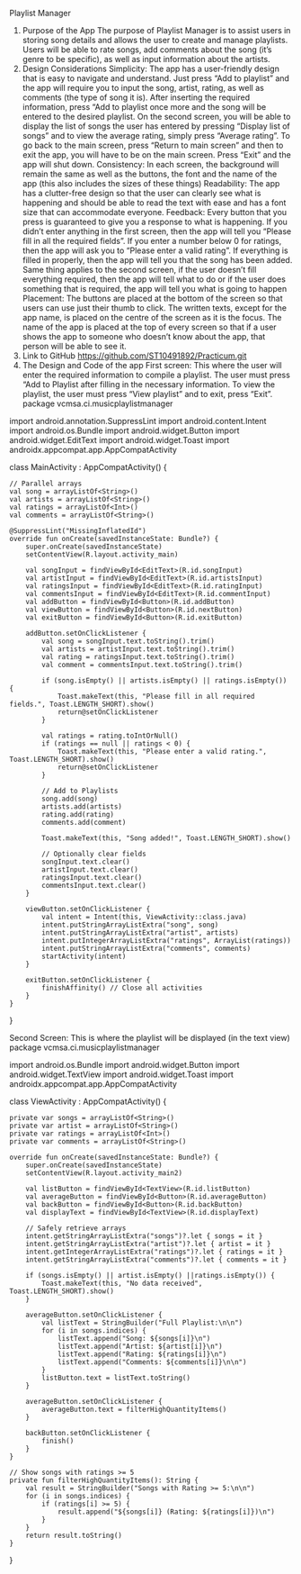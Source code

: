 Playlist Manager
1. Purpose of the App
The purpose of Playlist Manager is to assist users in storing song details and allows the user to create and manage playlists. Users will be able to rate songs, add comments about the song (it’s genre to be specific), as well as input information about the artists.
2. Design Considerations
Simplicity: The app has a user-friendly design that is easy to navigate and understand. Just press “Add to playlist” and the app will require you to input the song, artist, rating, as well as comments (the type of song it is). After inserting the required information, press “Add to playlist once more and the song will be entered to the desired playlist. On the second screen, you will be able to display the list of songs the user has entered by pressing “Display list of songs” and to view the average rating, simply press “Average rating”. To go back to the main screen, press “Return to main screen” and then to exit the app, you will have to be on the main screen. Press “Exit” and the app will shut down.
Consistency: In each screen, the background will remain the same as well as the buttons, the font and the name of the app (this also includes the sizes of these things)
Readability: The app has a clutter-free design so that the user can clearly see what is happening and should be able to read the text with ease and has a font size that can accommodate everyone.
Feedback: Every button that you press is guaranteed to give you a response to what is happening. If you didn’t enter anything in the first screen, then the app will tell you “Please fill in all the required fields”. If you enter a number below 0 for ratings, then the app will ask you to “Please enter a valid rating”. If everything is filled in properly, then the app will tell you that the song has been added. Same thing applies to the second screen, if the user doesn’t fill everything required, then the app will tell what to do or if the user does something that is required, the app will tell you what is going to happen
Placement: The buttons are placed at the bottom of the screen so that users can use just their thumb to click. The written texts, except for the app name, is placed on the centre of the screen as it is the focus. The name of the app is placed at the top of every screen so that if a user shows the app to someone who doesn’t know about the app, that person will be able to see it.
3. Link to GitHub
https://github.com/ST10491892/Practicum.git 
4. The Design and Code of the app
First screen: This where the user will enter the required information to compile a playlist. The user must press “Add to Playlist after filling in the necessary information. To view the playlist, the user must press “View playlist” and to exit, press “Exit”.
package vcmsa.ci.musicplaylistmanager

import android.annotation.SuppressLint
import android.content.Intent
import android.os.Bundle
import android.widget.Button
import android.widget.EditText
import android.widget.Toast
import androidx.appcompat.app.AppCompatActivity

class MainActivity : AppCompatActivity() {

    // Parallel arrays
    val song = arrayListOf<String>()
    val artists = arrayListOf<String>()
    val ratings = arrayListOf<Int>()
    val comments = arrayListOf<String>()

    @SuppressLint("MissingInflatedId")
    override fun onCreate(savedInstanceState: Bundle?) {
        super.onCreate(savedInstanceState)
        setContentView(R.layout.activity_main)

        val songInput = findViewById<EditText>(R.id.songInput)
        val artistInput = findViewById<EditText>(R.id.artistsInput)
        val ratingsInput = findViewById<EditText>(R.id.ratingInput)
        val commentsInput = findViewById<EditText>(R.id.commentInput)
        val addButton = findViewById<Button>(R.id.addButton)
        val viewButton = findViewById<Button>(R.id.nextButton)
        val exitButton = findViewById<Button>(R.id.exitButton)

        addButton.setOnClickListener {
            val song = songInput.text.toString().trim()
            val artists = artistInput.text.toString().trim()
            val rating = ratingsInput.text.toString().trim()
            val comment = commentsInput.text.toString().trim()

            if (song.isEmpty() || artists.isEmpty() || ratings.isEmpty()) {
                Toast.makeText(this, "Please fill in all required fields.", Toast.LENGTH_SHORT).show()
                return@setOnClickListener
            }

            val ratings = rating.toIntOrNull()
            if (ratings == null || ratings < 0) {
                Toast.makeText(this, "Please enter a valid rating.", Toast.LENGTH_SHORT).show()
                return@setOnClickListener
            }

            // Add to Playlists
            song.add(song)
            artists.add(artists)
            rating.add(rating)
            comments.add(comment)

            Toast.makeText(this, "Song added!", Toast.LENGTH_SHORT).show()

            // Optionally clear fields
            songInput.text.clear()
            artistInput.text.clear()
            ratingsInput.text.clear()
            commentsInput.text.clear()
        }

        viewButton.setOnClickListener {
            val intent = Intent(this, ViewActivity::class.java)
            intent.putStringArrayListExtra("song", song)
            intent.putStringArrayListExtra("artist", artists)
            intent.putIntegerArrayListExtra("ratings", ArrayList(ratings))
            intent.putStringArrayListExtra("comments", comments)
            startActivity(intent)
        }

        exitButton.setOnClickListener {
            finishAffinity() // Close all activities
        }
    }
}
 
Second Screen: This is where the playlist will be displayed (in the text view) 
 package vcmsa.ci.musicplaylistmanager

import android.os.Bundle
import android.widget.Button
import android.widget.TextView
import android.widget.Toast
import androidx.appcompat.app.AppCompatActivity

class ViewActivity : AppCompatActivity() {

    private var songs = arrayListOf<String>()
    private var artist = arrayListOf<String>()
    private var ratings = arrayListOf<Int>()
    private var comments = arrayListOf<String>()

    override fun onCreate(savedInstanceState: Bundle?) {
        super.onCreate(savedInstanceState)
        setContentView(R.layout.activity_main2)

        val listButton = findViewById<TextView>(R.id.listButton)
        val averageButton = findViewById<Button>(R.id.averageButton)
        val backButton = findViewById<Button>(R.id.backButton)
        val displayText = findViewById<TextView>(R.id.displayText)

        // Safely retrieve arrays
        intent.getStringArrayListExtra("songs")?.let { songs = it }
        intent.getStringArrayListExtra("artist")?.let { artist = it }
        intent.getIntegerArrayListExtra("ratings")?.let { ratings = it }
        intent.getStringArrayListExtra("comments")?.let { comments = it }

        if (songs.isEmpty() || artist.isEmpty() ||ratings.isEmpty()) {
            Toast.makeText(this, "No data received", Toast.LENGTH_SHORT).show()
        }

        averageButton.setOnClickListener {
            val listText = StringBuilder("Full Playlist:\n\n")
            for (i in songs.indices) {
                listText.append("Song: ${songs[i]}\n")
                listText.append("Artist: ${artist[i]}\n")
                listText.append("Rating: ${ratings[i]}\n")
                listText.append("Comments: ${comments[i]}\n\n")
            }
            listButton.text = listText.toString()
        }

        averageButton.setOnClickListener {
            averageButton.text = filterHighQuantityItems()
        }

        backButton.setOnClickListener {
            finish()
        }
    }

    // Show songs with ratings >= 5
    private fun filterHighQuantityItems(): String {
        val result = StringBuilder("Songs with Rating >= 5:\n\n")
        for (i in songs.indices) {
            if (ratings[i] >= 5) {
                result.append("${songs[i]} (Rating: ${ratings[i]})\n")
            }
        }
        return result.toString()
    }
}

 
